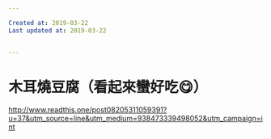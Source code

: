 ```yaml
---

Created at: 2019-03-22
Last updated at: 2019-03-22


---
```


# 木耳燒豆腐（看起來蠻好吃😋）


<http://www.readthis.one/post08205311059391?u=37&utm_source=line&utm_medium=938473339498052&utm_campaign=int>

